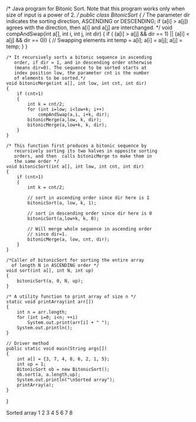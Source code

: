 /* Java program for Bitonic Sort. Note that this program
   works only when size of input is a power of 2. */
public class BitonicSort
{
    /* The parameter dir indicates the sorting direction,
       ASCENDING or DESCENDING; if (a[i] > a[j]) agrees
       with the direction, then a[i] and a[j] are
       interchanged. */
    void compAndSwap(int a[], int i, int j, int dir)
    {
        if ( (a[i] > a[j] && dir == 1) ||
             (a[i] < a[j] && dir == 0))
        {
            // Swapping elements
            int temp = a[i];
            a[i] = a[j];
            a[j] = temp;
        }
    }
 
    /* It recursively sorts a bitonic sequence in ascending
       order, if dir = 1, and in descending order otherwise
       (means dir=0). The sequence to be sorted starts at
       index position low, the parameter cnt is the number
       of elements to be sorted.*/
    void bitonicMerge(int a[], int low, int cnt, int dir)
    {
        if (cnt>1)
        {
            int k = cnt/2;
            for (int i=low; i<low+k; i++)
                compAndSwap(a,i, i+k, dir);
            bitonicMerge(a,low, k, dir);
            bitonicMerge(a,low+k, k, dir);
        }
    }
 
    /* This function first produces a bitonic sequence by
       recursively sorting its two halves in opposite sorting
       orders, and then  calls bitonicMerge to make them in
       the same order */
    void bitonicSort(int a[], int low, int cnt, int dir)
    {
        if (cnt>1)
        {
            int k = cnt/2;
 
            // sort in ascending order since dir here is 1
            bitonicSort(a, low, k, 1);
 
            // sort in descending order since dir here is 0
            bitonicSort(a,low+k, k, 0);
 
            // Will merge whole sequence in ascending order
            // since dir=1.
            bitonicMerge(a, low, cnt, dir);
        }
    }
 
    /*Caller of bitonicSort for sorting the entire array
      of length N in ASCENDING order */
    void sort(int a[], int N, int up)
    {
        bitonicSort(a, 0, N, up);
    }
 
    /* A utility function to print array of size n */
    static void printArray(int arr[])
    {
        int n = arr.length;
        for (int i=0; i<n; ++i)
            System.out.print(arr[i] + " ");
        System.out.println();
    }
 
    // Driver method
    public static void main(String args[])
    {
        int a[] = {3, 7, 4, 8, 6, 2, 1, 5};
        int up = 1;
        BitonicSort ob = new BitonicSort();
        ob.sort(a, a.length,up);
        System.out.println("\nSorted array");
        printArray(a);
    }
}

Sorted array
1 2 3 4 5 6 7 8 
